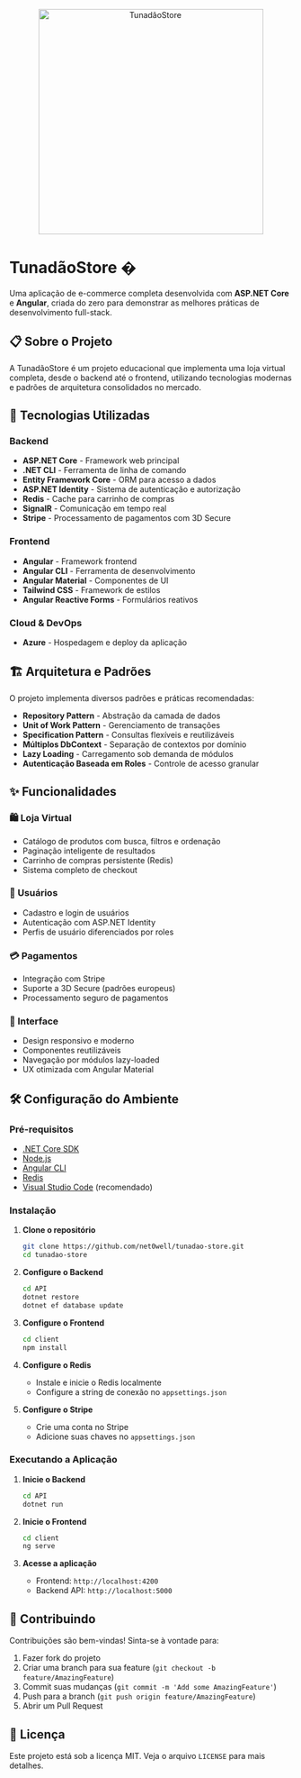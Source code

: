 <p align="center">
  <img src="https://i.ibb.co/rRLP2FMT/Whats-App-Image-2025-09-25-at-12-27-19.jpg" alt="TunadãoStore" width="400"/>
</p>


# TunadãoStore �

Uma aplicação de e-commerce completa desenvolvida com **ASP.NET Core** e **Angular**, criada do zero para demonstrar as melhores práticas de desenvolvimento full-stack.

## 📋 Sobre o Projeto

A TunadãoStore é um projeto educacional que implementa uma loja virtual completa, desde o backend até o frontend, utilizando tecnologias modernas e padrões de arquitetura consolidados no mercado.

## 🚀 Tecnologias Utilizadas

### Backend
- **ASP.NET Core** - Framework web principal
- **.NET CLI** - Ferramenta de linha de comando
- **Entity Framework Core** - ORM para acesso a dados
- **ASP.NET Identity** - Sistema de autenticação e autorização
- **Redis** - Cache para carrinho de compras
- **SignalR** - Comunicação em tempo real
- **Stripe** - Processamento de pagamentos com 3D Secure

### Frontend
- **Angular** - Framework frontend
- **Angular CLI** - Ferramenta de desenvolvimento
- **Angular Material** - Componentes de UI
- **Tailwind CSS** - Framework de estilos
- **Angular Reactive Forms** - Formulários reativos

### Cloud & DevOps
- **Azure** - Hospedagem e deploy da aplicação

## 🏗️ Arquitetura e Padrões

O projeto implementa diversos padrões e práticas recomendadas:

- **Repository Pattern** - Abstração da camada de dados
- **Unit of Work Pattern** - Gerenciamento de transações
- **Specification Pattern** - Consultas flexíveis e reutilizáveis
- **Múltiplos DbContext** - Separação de contextos por domínio
- **Lazy Loading** - Carregamento sob demanda de módulos
- **Autenticação Baseada em Roles** - Controle de acesso granular

## ✨ Funcionalidades

### 🛍️ Loja Virtual
- Catálogo de produtos com busca, filtros e ordenação
- Paginação inteligente de resultados
- Carrinho de compras persistente (Redis)
- Sistema completo de checkout

### 👤 Usuários
- Cadastro e login de usuários
- Autenticação com ASP.NET Identity
- Perfis de usuário diferenciados por roles

### 💳 Pagamentos
- Integração com Stripe
- Suporte a 3D Secure (padrões europeus)
- Processamento seguro de pagamentos

### 📱 Interface
- Design responsivo e moderno
- Componentes reutilizáveis
- Navegação por módulos lazy-loaded
- UX otimizada com Angular Material

## 🛠️ Configuração do Ambiente

### Pré-requisitos
- [.NET Core SDK](https://dotnet.microsoft.com/download)
- [Node.js](https://nodejs.org/)
- [Angular CLI](https://angular.io/cli)
- [Redis](https://redis.io/)
- [Visual Studio Code](https://code.visualstudio.com/) (recomendado)

### Instalação

1. **Clone o repositório**
   ```bash
   git clone https://github.com/net0well/tunadao-store.git
   cd tunadao-store
   ```

2. **Configure o Backend**
   ```bash
   cd API
   dotnet restore
   dotnet ef database update
   ```

3. **Configure o Frontend**
   ```bash
   cd client
   npm install
   ```

4. **Configure o Redis**
   - Instale e inicie o Redis localmente
   - Configure a string de conexão no `appsettings.json`

5. **Configure o Stripe**
   - Crie uma conta no Stripe
   - Adicione suas chaves no `appsettings.json`

### Executando a Aplicação

1. **Inicie o Backend**
   ```bash
   cd API
   dotnet run
   ```

2. **Inicie o Frontend**
   ```bash
   cd client
   ng serve
   ```

3. **Acesse a aplicação**
   - Frontend: `http://localhost:4200`
   - Backend API: `http://localhost:5000`


## 🤝 Contribuindo

Contribuições são bem-vindas! Sinta-se à vontade para:

1. Fazer fork do projeto
2. Criar uma branch para sua feature (`git checkout -b feature/AmazingFeature`)
3. Commit suas mudanças (`git commit -m 'Add some AmazingFeature'`)
4. Push para a branch (`git push origin feature/AmazingFeature`)
5. Abrir um Pull Request

## 📄 Licença

Este projeto está sob a licença MIT. Veja o arquivo `LICENSE` para mais detalhes.
